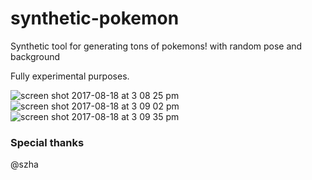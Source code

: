 # synthetic-pokemon
Synthetic tool for generating tons of pokemons! with random pose and background

Fully experimental purposes.

![screen shot 2017-08-18 at 3 08 25 pm](https://user-images.githubusercontent.com/3307514/29479494-5dc28a02-8427-11e7-91d0-2849b88c17cd.png)
![screen shot 2017-08-18 at 3 09 02 pm](https://user-images.githubusercontent.com/3307514/29479493-5dc267ac-8427-11e7-9de5-5f185d0bdd6d.png)
![screen shot 2017-08-18 at 3 09 35 pm](https://user-images.githubusercontent.com/3307514/29479492-5db588de-8427-11e7-8fce-c386e51aa48f.png)

### Special thanks
@szha

